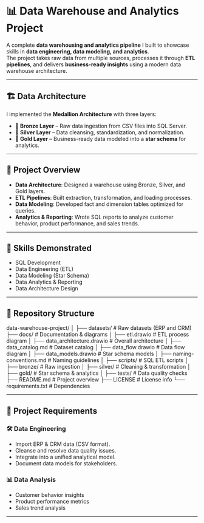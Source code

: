 # 📊 Data Warehouse and Analytics Project  

A complete **data warehousing and analytics pipeline** I built to showcase skills in **data engineering, data modeling, and analytics**.  
The project takes raw data from multiple sources, processes it through **ETL pipelines**, and delivers **business-ready insights** using a modern data warehouse architecture.  

---

## 🏗️ Data Architecture  
I implemented the **Medallion Architecture** with three layers:  

- **🥉 Bronze Layer** – Raw data ingestion from CSV files into SQL Server.  
- **🥈 Silver Layer** – Data cleansing, standardization, and normalization.  
- **🥇 Gold Layer** – Business-ready data modeled into a **star schema** for analytics.  

---

## 📖 Project Overview  

- **Data Architecture**: Designed a warehouse using Bronze, Silver, and Gold layers.  
- **ETL Pipelines**: Built extraction, transformation, and loading processes.  
- **Data Modeling**: Developed fact and dimension tables optimized for queries.  
- **Analytics & Reporting**: Wrote SQL reports to analyze customer behavior, product performance, and sales trends.  

---

## 🎯 Skills Demonstrated  

- SQL Development  
- Data Engineering (ETL)  
- Data Modeling (Star Schema)  
- Data Analytics & Reporting  
- Data Architecture Design  

---

## 📂 Repository Structure  

data-warehouse-project/
│
├── datasets/ # Raw datasets (ERP and CRM)
├── docs/ # Documentation & diagrams
│ ├── etl.drawio # ETL process diagram
│ ├── data_architecture.drawio # Overall architecture
│ ├── data_catalog.md # Dataset catalog
│ ├── data_flow.drawio # Data flow diagram
│ ├── data_models.drawio # Star schema models
│ ├── naming-conventions.md # Naming guidelines
│
├── scripts/ # SQL ETL scripts
│ ├── bronze/ # Raw ingestion
│ ├── silver/ # Cleaning & transformation
│ ├── gold/ # Star schema & analytics
│
├── tests/ # Data quality checks
├── README.md # Project overview
├── LICENSE # License info
└── requirements.txt # Dependencies


---

## 🚀 Project Requirements  

### 🛠️ Data Engineering  
- Import ERP & CRM data (CSV format).  
- Cleanse and resolve data quality issues.  
- Integrate into a unified analytical model.  
- Document data models for stakeholders.  

### 📊 Data Analysis  
- Customer behavior insights  
- Product performance metrics  
- Sales trend analysis  

---

